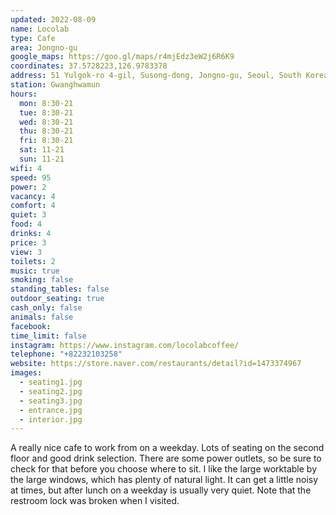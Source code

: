 ```yaml
---
updated: 2022-08-09
name: Locolab
type: Cafe
area: Jongno-gu
google_maps: https://goo.gl/maps/r4mjEdz3eW2j6R6K9
coordinates: 37.5728223,126.9783378
address: 51 Yulgok-ro 4-gil, Susong-dong, Jongno-gu, Seoul, South Korea
station: Gwanghwamun
hours:
  mon: 8:30-21
  tue: 8:30-21
  wed: 8:30-21
  thu: 8:30-21
  fri: 8:30-21
  sat: 11-21
  sun: 11-21
wifi: 4
speed: 95
power: 2
vacancy: 4
comfort: 4
quiet: 3
food: 4
drinks: 4
price: 3
view: 3
toilets: 2
music: true
smoking: false
standing_tables: false
outdoor_seating: true
cash_only: false
animals: false
facebook: 
time_limit: false
instagram: https://www.instagram.com/locolabcoffee/
telephone: "+82232103258"
website: https://store.naver.com/restaurants/detail?id=1473374967
images:
  - seating1.jpg
  - seating2.jpg
  - seating3.jpg
  - entrance.jpg
  - interior.jpg
---
```


A really nice cafe to work from on a weekday. Lots of seating on the second floor and good drink selection. There are some power outlets, so be sure to check for that before you choose where to sit. I like the large worktable by the large windows, which has plenty of natural light. It can get a little noisy at times, but after lunch on a weekday is usually very quiet. Note that the restroom lock was broken when I visited.
